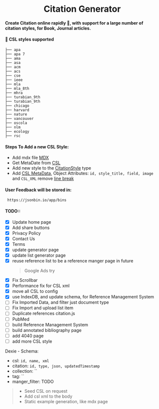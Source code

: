 <h1 align="center">
  Citation Generator
</h1>

#### Create Citation online rapidly 🚀, with support for a large number of citation styles, for Book, Journal articles.

#### 🧐 CSL styles supported

    ├── apa
    ├── apa 7
    ├── ama
    ├── asa
    ├── acm
    ├── acs
    ├── cse
    ├── ieee
    ├── mla
    ├── mla_8th
    ├── mhra
    ├── turabian_9th
    ├── turabian_9th
    ├── chicago
    ├── harvard
    ├── nature
    ├── vancouver
    ├── oscola
    ├── nlm
    ├── ecology
    ├── rsc

#### Steps To Add a new CSL Style:

- Add mdx file [MDX](https://github.com/asouqi/citation-generator/blob/master/src/mdx)
- Get MetaDate from [CSL](https://csl.mendeley.com/)
- Add new style to the [CitationStyle](https://github.com/asouqi/citation-generator/blob/master/src/types.ts#L26) type
- Add [CSL MetaData](https://github.com/asouqi/citation-generator/blob/master/src/csl_metadata.ts), Object Attributes: `id, style_title, field, image` and `CSL_XML` remove [line break](https://lingojam.com/TexttoOneLine)

#### User Feedback will be stored in:

     https://jsonbin.io/app/bins

#### TODO::

- [x] Update home page
- [x] Add share buttons
- [x] Privacy Policy
- [x] Contact Us
- [x] Terms
- [x] update generator page
- [x] update list generator page
- [x] reuse reference list to be a reference manger page in future
  > Google Ads try
- [X] Fix Scrollbar
- [X] Performance fix for CSL xml
- [X] move all CSL to config
- [X] use IndexDB, and update schema, for Reference Management System
- [ ] Fix Imported Data, and filter just document type
- [ ] Fix Import and upload list item
- [ ] Duplicate references citation.js
- [ ] PubMed
- [ ] build Reference Management System
- [ ] build annotated bibliography page
- [ ] add 4040 page
- [ ] add more CSL style

Dexie - Schema:
* csl: `id, name, xml`
* citation: `id, type, json, updatedTimestamp`
* collection: ``
* tag: ``
* manger_filter: TODO

> * Seed CSL on request
> * Add csl xml to the body
> * Static example generation, like mdx page
